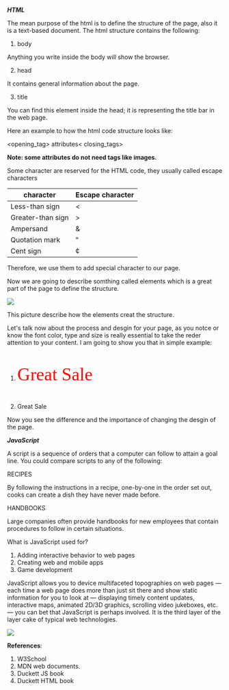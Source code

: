 ***HTML***

The mean purpose of the html is to define the structure of the page, also it is a text-based document.
The html structure contains the following: 

1.	body

Anything you write inside the body will show the browser.

2.	head

It contains general information about the page.

3.	title

You can find this element inside the head; it is representing the title bar in the web page. 

Here an example to how the html code structure looks like:

<opening_tag> attributes< closing_tags>

**Note: some attributes do not need tags like images.**

Some character are reserved for the  HTML code, they usually called escape characters 

|       character                  |    Escape character 
|  --------------------------------| ------------------------                
|       Less-than sign             |      &lt;
|       Greater-than sign          |      &gt;
|       Ampersand                  |      &amp;
|       Quotation mark             |      &quot;
|       Cent sign                  |      &cent;

Therefore, we use them to add special character to our page. 

Now we are going to describe somthing called elements which is a great part of the page to define the structure.

<img src="https://www.etutorialspoint.com/images/html_elements.jpg"> 

This picture describe how the elements creat the structure. 

Let's talk now about the process and desgin for your page, as you notce or know the font color, type and size is really essential to take the reder attention to your content. I am going to show you that in simple example:

1. <p style="color:red; font-size:300%; font-family:verdana;"> Great Sale <p>

2. <p> Great Sale<p>

Now you see the difference and the importance of changing the desgin of the page. 


***JavaScript***

A script is a sequence of orders that a computer can follow to attain a goal line. You could compare scripts to any of the following:

RECIPES

By following the instructions in a recipe, one-by-one in the order set out, cooks can create a dish they have never made before.

HANDBOOKS

Large companies often provide handbooks for new employees that contain procedures to follow in certain situations.

What is JavaScript used for?

1.  Adding interactive behavior to web pages
2. Creating web and mobile apps
3. Game development


JavaScript allows you to device multifaceted topographies on web pages — each time a web page does more than just sit there and show static information for you to look at — displaying timely content updates, interactive maps, animated 2D/3D graphics, scrolling video jukeboxes, etc. — you can bet that JavaScript is perhaps involved. It is the third layer of the layer cake of typical web technologies.

<img src ="https://developer.mozilla.org/en-US/docs/Learn/JavaScript/First_steps/What_is_JavaScript/cake.png">



**References**: 

1. W3School
2. MDN web documents. 
3. Duckett JS book
4.  Duckett HTML book